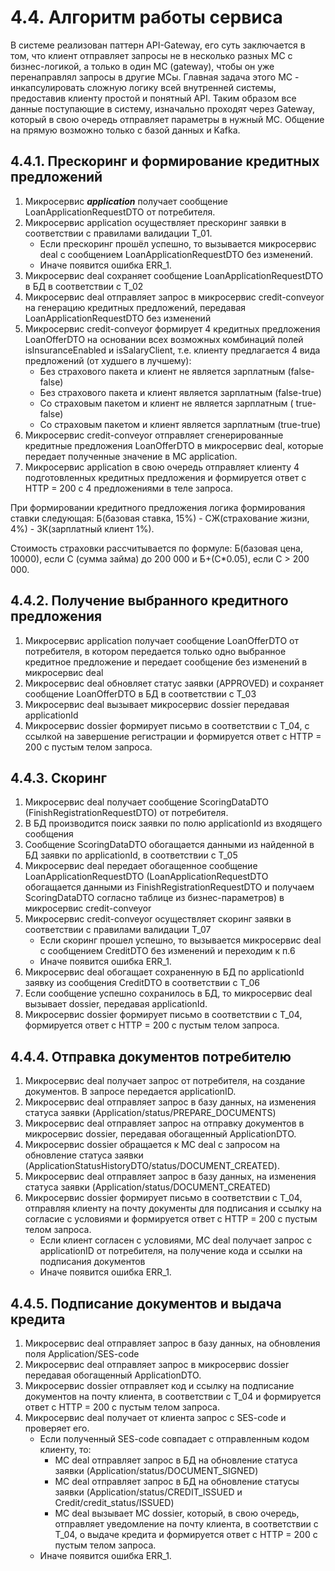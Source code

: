 # 4.4. Алгоритм работы сервиса
В системе реализован паттерн API-Gateway, его суть заключается в том, что клиент отправляет запросы не в несколько разных МС с бизнес-логикой, а только в один МС (gateway), чтобы он уже перенаправлял запросы в другие МСы. Главная задача этого МС - инкапсулировать сложную логику всей внутренней системы, предоставив клиенту простой и понятный API. Таким образом все данные поступающие в систему, изначально проходят через Gateway, который в свою очередь отправляет параметры в нужный МС. Общение на прямую возможно только с базой данных и Kafka.
## 4.4.1. Прескоринг и формирование кредитных предложений
1.	Микросервис ***application*** получает сообщение LoanApplicationRequestDTO от потребителя.
2.	Микросервис application осуществляет прескоринг заявки в соответствии с правилами валидации T_01.
    - Если прескоринг прошёл успешно, то вызывается микросервис deal с сообщением LoanApplicationRequestDTO без изменений.
    - Иначе появится ошибка ERR_1.
3.	Микросервис deal сохраняет сообщение LoanApplicationRequestDTO в БД в соответствии с  T_02
4.	Микросервис deal отправляет запрос в микросервис credit-conveyor на генерацию кредитных предложений, передавая LoanApplicationRequestDTO без изменений
5.	Микросервис credit-conveyor формирует 4 кредитных предложения LoanOfferDTO на основании всех возможных комбинаций полей isInsuranceEnabled и isSalaryClient, т.е. клиенту предлагается 4 вида предложений (от худшего в лучшему): 
    - Без страхового пакета и клиент не является зарплатным (false-false)
    - Без страхового пакета и клиент является зарплатным (false-true)
    - Со страховым пакетом и клиент не является зарплатным ( true-false)
    - Со страховым пакетом и клиент является зарплатным (true-true)
6.	Микросервис credit-conveyor отправляет сгенерированные кредитные предложения LoanOfferDTO в микросервис deal, которые передает полученные значение в МС application.
7.	Микросервис application в свою очередь отправляет клиенту 4 подготовленных кредитных предложения и формируется ответ с HTTP = 200 с 4 предложениями в теле запроса.
   
При формировании кредитного предложения логика формирования ставки следующая:  Б(базовая ставка, 15%) - СЖ(страхование жизни, 4%) - ЗК(зарплатный клиент 1%).

Стоимость страховки рассчитывается по формуле: Б(базовая цена, 10000), если С (сумма займа) до 200 000 и Б+(С*0.05), если С > 200 000.

## 4.4.2.  Получение выбранного кредитного предложения
1.	Микросервис application получает сообщение LoanOfferDTO от потребителя, в котором передается только одно выбранное кредитное предложение и передает сообщение без изменений в микросервис deal
2.	Микросервис deal обновляет статус заявки (APPROVED) и сохраняет сообщение LoanOfferDTO в БД в соответствии с  T_03
3.	Микросервис deal вызывает микросервис dossier передавая applicationId
4.	Микросервис dossier формирует письмо в соответствии с T_04, с ссылкой на завершение регистрации и формируется ответ с HTTP = 200 с пустым телом запроса. 
## 4.4.3. Скоринг
1.	Микросервис deal получает сообщение ScoringDataDTO (FinishRegistrationRequestDTO) от потребителя.
2.	В БД производится поиск заявки по полю applicationId из входящего сообщения
3.	Сообщение ScoringDataDTO обогащается данными из найденной в БД заявки по applicationId, в соответствии с  T_05
4.	Микросервис deal передает обогащенное сообщение LoanApplicationRequestDTO (LoanApplicationRequestDTO обогащается данными из FinishRegistrationRequestDTO и получаем ScoringDataDTO согласно таблице из бизнес-параметров) в микросервис credit-conveyor
5.	Микросервис credit-conveyor осуществляет скоринг заявки в соответствии с правилами валидации T_07
    - Если скоринг прошел успешно, то вызывается микросервис deal с сообщением CreditDTO без изменений и переходим к п.6  
    -	Иначе появится ошибка ERR_1.
6.	Микросервис deal обогащает сохраненную в БД по applicationId заявку из сообщения CreditDTO в соответствии с  T_06 
7.	Если сообщение успешно сохранилось в БД, то микросервис deal вызывает dossier, передавая applicationId.
8.	Микросервис dossier формирует письмо в соответствии с T_04,  формируется ответ с HTTP = 200 с пустым телом запроса.
## 4.4.4. Отправка документов потребителю
1.	Микросервис deal получает запрос от потребителя, на создание документов. В запросе передается applicationID.
2.	Микросервис deal отправляет запрос в базу данных, на изменения статуса заявки (Application/status/PREPARE_DOCUMENTS)
3.	Микросервис deal отправляет запрос на отправку документов в микросервис dossier, передавая обогащенный ApplicationDTO.
4.	Микросервис dossier обращается к МС deal с запросом на обновление статуса заявки (ApplicationStatusHistoryDTO/status/DOCUMENT_CREATED).
5.	Микросервис deal отправляет запрос в базу данных, на изменения статуса заявки (Application/status/DOCUMENT_CREATED)
6.	Микросервис dossier формирует письмо в соответствии с T_04, отправляя клиенту на почту документы для подписания и ссылку на согласие с условиями и формируется ответ с HTTP = 200 с пустым телом запроса.
    - Если клиент согласен с условиями, МС deal получает запрос с applicationID от потребителя, на получение кода и ссылки на подписания документов
    - Иначе появится ошибка ERR_1.
## 4.4.5. Подписание документов и выдача кредита
1.	Микросервис deal отправляет запрос в базу данных, на обновления поля Application/SES-code
2.	Микросервис deal отправляет запрос в микросервис dossier передавая обогащенный ApplicationDTO.
3.	Микросервис dossier отправляет код и ссылку на подписание документов на почту клиента, в соответствии с T_04 и формируется ответ с HTTP = 200 с пустым телом запроса. 
4.	Микросервис deal получает от клиента запрос с SES-code и проверяет его.
    - Если полученный SES-code совпадает с отправленным кодом клиенту, то:    
        - МС deal отправляет запрос в БД на обновление статуса заявки (Application/status/DOCUMENT_SIGNED)
        - МС deal отправляет запрос в БД на обновление статусы заявки (Application/status/CREDIT_ISSUED и Credit/credit_status/ISSUED)
        - МС deal вызывает МС dossier, который, в свою очередь, отправляет уведомление на почту клиента, в соответствии с T_04, о выдаче кредита и формируется ответ с HTTP = 200 с пустым телом запроса.
    - Иначе появится ошибка ERR_1.

